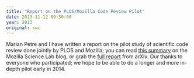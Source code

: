 ```yaml
---
title: "Report on the PLOS/Mozilla Code Review Pilot"
date: 2013-11-12 09:30:00
year: 2013
original: swc
---
```

<p>
  Marian Petre and I have written a report on
  the pilot study of scientific code review
  done jointly by PLOS and Mozilla;
  you can read <a href="http://mozillascience.org/code-review-for-science-what-we-learned/">this summary</a>
  on the Mozilla Science Lab blog,
  or grab the <a href="http://arxiv.org/abs/1311.2412">full report</a> from arXiv.
  Our thanks to everyone who participated;
  we hope to be able to do a longer and more in-depth pilot early in 2014.
</p>
